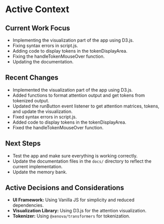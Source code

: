 # Active Context

## Current Work Focus
- Implementing the visualization part of the app using D3.js.
- Fixing syntax errors in script.js.
- Adding code to display tokens in the tokenDisplayArea.
- Fixing the handleTokenMouseOver function.
- Updating the documentation.

## Recent Changes
- Implemented the visualization part of the app using D3.js.
- Added functions to format attention output and get tokens from tokenized output.
- Updated the runButton event listener to get attention matrices, tokens, and update the visualization.
- Fixed syntax errors in script.js.
- Added code to display tokens in the tokenDisplayArea.
- Fixed the handleTokenMouseOver function.

## Next Steps
- Test the app and make sure everything is working correctly.
- Update the documentation files in the `docs/` directory to reflect the current implementation.
- Update the memory bank.

## Active Decisions and Considerations
- **UI Framework:** Using Vanilla JS for simplicity and reduced dependencies.
- **Visualization Library:** Using D3.js for the attention visualization.
- **Tokenizer:** Using `@xenova/transformers` for tokenization.
